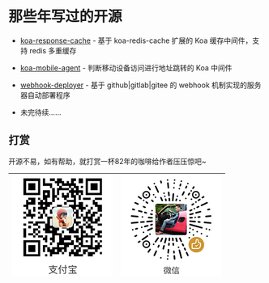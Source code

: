 # 那些年写过的开源

* [koa-response-cache](https://github.com/schwanncheung/koa-response-cache) - 基于 koa-redis-cache 扩展的 Koa 缓存中间件，支持 redis 多重缓存

* [koa-mobile-agent](https://github.com/schwanncheung/koa-mobile-agent) - 判断移动设备访问进行地址跳转的 Koa 中间件

* [webhook-deployer](https://github.com/schwanncheung/webhook-deployer) - 基于 github|gitlab|gitee 的 webhook 机制实现的服务器自动部署程序

* 未完待续......


## 打赏

开源不易，如有帮助，就打赏一杯82年的咖啡给作者压压惊吧~

| ![支付宝](../assets/qr_alipay.jpg) | ![微信](../assets/qr_weixin.jpg) |
|----|----|
